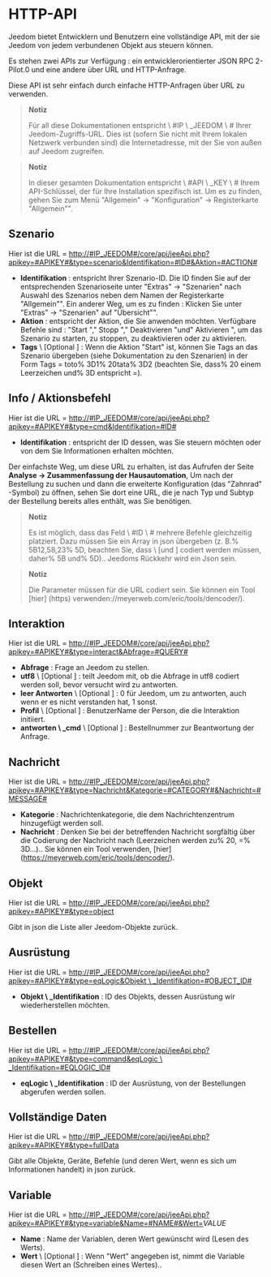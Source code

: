 # HTTP-API

Jeedom bietet Entwicklern und Benutzern eine vollständige API, mit der sie Jeedom von jedem verbundenen Objekt aus steuern können.

Es stehen zwei APIs zur Verfügung : ein entwicklerorientierter JSON RPC 2-Pilot.0 und eine andere über URL und HTTP-Anfrage.

Diese API ist sehr einfach durch einfache HTTP-Anfragen über URL zu verwenden.

> **Notiz**
>
> Für all diese Dokumentationen entspricht \ #IP \ _JEEDOM \ # Ihrer Jeedom-Zugriffs-URL. Dies ist (sofern Sie nicht mit Ihrem lokalen Netzwerk verbunden sind) die Internetadresse, mit der Sie von außen auf Jeedom zugreifen.

> **Notiz**
>
> In dieser gesamten Dokumentation entspricht \ #API \ _KEY \ # Ihrem API-Schlüssel, der für Ihre Installation spezifisch ist. Um es zu finden, gehen Sie zum Menü "Allgemein" → "Konfiguration" → Registerkarte "Allgemein"".

## Szenario

Hier ist die URL = [http://\#IP\_JEEDOM\#/core/api/jeeApi.php?apikey=\#APIKEY\#&type=scenario&Identifikation=\#ID\#&Aktion=\#ACTION\#](http://#IP_JEEDOM#/core/api/jeeApi.php?apikey=#APIKEY#&type=scenario&Identifikation=#ID#&Aktion=#ACTION#)

- **Identifikation** : entspricht Ihrer Szenario-ID. Die ID finden Sie auf der entsprechenden Szenarioseite unter "Extras" → "Szenarien" nach Auswahl des Szenarios neben dem Namen der Registerkarte "Allgemein"". Ein anderer Weg, um es zu finden : Klicken Sie unter "Extras" → "Szenarien" auf "Übersicht"".
- **Aktion** : entspricht der Aktion, die Sie anwenden möchten. Verfügbare Befehle sind : "Start "," Stopp "," Deaktivieren "und" Aktivieren ", um das Szenario zu starten, zu stoppen, zu deaktivieren oder zu aktivieren.
- **Tags** \ [Optional \] : Wenn die Aktion &quot;Start&quot; ist, können Sie Tags an das Szenario übergeben (siehe Dokumentation zu den Szenarien) in der Form Tags = toto% 3D1% 20tata% 3D2 (beachten Sie, dass% 20 einem Leerzeichen und% 3D entspricht =).

##  Info / Aktionsbefehl

Hier ist die URL = [http://\#IP\_JEEDOM\#/core/api/jeeApi.php?apikey=\#APIKEY\#&type=cmd&Identifikation=\#ID\#](http://#IP_JEEDOM#/core/api/jeeApi.php?apikey=#APIKEY#&type=cmd&Identifikation=#ID#)

- **Identifikation** : entspricht der ID dessen, was Sie steuern möchten oder von dem Sie Informationen erhalten möchten.

Der einfachste Weg, um diese URL zu erhalten, ist das Aufrufen der Seite **Analyse → Zusammenfassung der Hausautomation**, Um nach der Bestellung zu suchen und dann die erweiterte Konfiguration (das "Zahnrad" -Symbol) zu öffnen, sehen Sie dort eine URL, die je nach Typ und Subtyp der Bestellung bereits alles enthält, was Sie benötigen.

> **Notiz**
>
> Es ist möglich, dass das Feld \ #ID \ # mehrere Befehle gleichzeitig platziert. Dazu müssen Sie ein Array in json übergeben (z. B.% 5B12,58,23% 5D, beachten Sie, dass \ [und \] codiert werden müssen, daher% 5B und% 5D).. Jeedoms Rückkehr wird ein Json sein.

> **Notiz**
>
> Die Parameter müssen für die URL codiert sein. Sie können ein Tool [hier] (https) verwenden://meyerweb.com/eric/tools/dencoder/).

## Interaktion

Hier ist die URL = [http://\#IP\_JEEDOM\#/core/api/jeeApi.php?apikey=\#APIKEY\#&type=interact&Abfrage=\#QUERY\#](http://#IP_JEEDOM#/core/api/jeeApi.php?apikey=#APIKEY#&type=interact&Abfrage=#QUERY#)

- **Abfrage** : Frage an Jeedom zu stellen.
- **utf8** \ [Optional \] : teilt Jeedom mit, ob die Abfrage in utf8 codiert werden soll, bevor versucht wird zu antworten.
- **leer Antworten** \ [Optional \] : 0 für Jeedom, um zu antworten, auch wenn er es nicht verstanden hat, 1 sonst.
- **Profil** \ [Optional \] : BenutzerName der Person, die die Interaktion initiiert.
- **antworten \ _cmd** \ [Optional \] : Bestellnummer zur Beantwortung der Anfrage.

## Nachricht

Hier ist die URL = [http://\#IP\_JEEDOM\#/core/api/jeeApi.php?apikey=\#APIKEY\#&type=Nachricht&Kategorie=\#CATEGORY\#&Nachricht=\#MESSAGE\#](http://#IP_JEEDOM#/core/api/jeeApi.php?apikey=#APIKEY#&type=Nachricht&Kategorie=#CATEGORY#&Nachricht=#MESSAGE#)

- **Kategorie** : Nachrichtenkategorie, die dem Nachrichtenzentrum hinzugefügt werden soll.
- **Nachricht** : Denken Sie bei der betreffenden Nachricht sorgfältig über die Codierung der Nachricht nach (Leerzeichen werden zu% 20, =% 3D…).. Sie können ein Tool verwenden, [hier] (https://meyerweb.com/eric/tools/dencoder/).

## Objekt

Hier ist die URL = [http://\#IP\_JEEDOM\#/core/api/jeeApi.php?apikey=\#APIKEY\#&type=object](http://#IP_JEEDOM#/core/api/jeeApi.php?apikey=#APIKEY#&type=object)

Gibt in json die Liste aller Jeedom-Objekte zurück.

## Ausrüstung

Hier ist die URL = [http://\#IP\_JEEDOM\#/core/api/jeeApi.php?apikey=\#APIKEY\#&type=eqLogic&Objekt \ _Identifikation=\#OBJECT\_ID\#](http://#IP_JEEDOM#/core/api/jeeApi.php?apikey=#APIKEY#&type=eqLogic&object_Identifikation=#OBJECT_ID#)

- **Objekt \ _Identifikation** : ID des Objekts, dessen Ausrüstung wir wiederherstellen möchten.

## Bestellen

Hier ist die URL = [http://\#IP\_JEEDOM\#/core/api/jeeApi.php?apikey=\#APIKEY\#&type=command&eqLogic \ _Identifikation=\#EQLOGIC\_ID\#](http://#IP_JEEDOM#/core/api/jeeApi.php?apikey=#APIKEY#&type=command&eqLogic_Identifikation=#EQLOGIC_ID#)

- **eqLogic \ _Identifikation** : ID der Ausrüstung, von der Bestellungen abgerufen werden sollen.

## Vollständige Daten

Hier ist die URL = [http://\#IP\_JEEDOM\#/core/api/jeeApi.php?apikey=\#APIKEY\#&type=fullData](http://#IP_JEEDOM#/core/api/jeeApi.php?apikey=#APIKEY#&type=fullData)

Gibt alle Objekte, Geräte, Befehle (und deren Wert, wenn es sich um Informationen handelt) in json zurück.

## Variable

Hier ist die URL = [http://\#IP\_JEEDOM\#/core/api/jeeApi.php?apikey=\#APIKEY\#&type=variable&Name=\#NAME\#&Wert=](http://#IP_JEEDOM#/core/api/jeeApi.php?apikey=#APIKEY#&type=variable&Name=#NAME#&Wert=)*VALUE*

- **Name** : Name der Variablen, deren Wert gewünscht wird (Lesen des Werts).
- **Wert** \ [Optional \] : Wenn &quot;Wert&quot; angegeben ist, nimmt die Variable diesen Wert an (Schreiben eines Wertes)..

